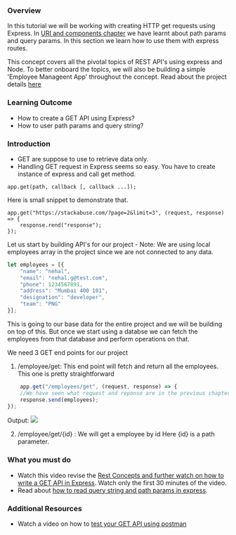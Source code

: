### Overview
In this tutorial we will be working with creating HTTP get requests using Express.
In [URI and components chapter](../4.%20Introduction%20to%20APIs/4.3%20URI%20and%20its%20components.md) we have learnt about path params and query params. In this section we learn how to use them with express routes.

This concept covers all the pivotal topics of REST API's using express and Node. To better onboard the topics, we will also be building a simple 'Employee Manageent App' throughout the concept. Read about the project details [here](../7.%20project/project.md)


### Learning Outcome
- How to create a GET API using Express?
- How to user path params and query string? 

### Introduction
- GET are suppose to use to retrieve data only. 
- Handling GET request in Express seems so easy. You have to create instance of express and call get method. 
```
app.get(path, callback [, callback ...]);
```
Here is small snippet to demonstrate that.

```
app.get("https://stackabuse.com/?page=2&limit=3", (request, response) => {
    response.rend("response");
});
```

Let us start by building API's for our project -
Note: We are using local employees array in the project since we are not connected to any data.

```js
let employees = [{
    "name": "nehal",
    "email": "nehal.g@test.com",
    "phone": 1234567891,
    "address": "Mumbai 400 101",
    "designation": "developer",
    "team": "PNG"
}];
```
This is going to our base data for the entire project and we will be building on top of this. But once we start using a databse we can fetch the employees from that database and perform operations on that.

We need 3 GET end points for our project 
1. /employee/get: This end point will fetch and return all the employees. This one is pretty straightforward

```js
    app.get("/employees/get", (request, response) => {
    //We have seen what request and reponse are in the previous chapter.
    response.send(employees);
});
```

Output: 
![](../7.%20project/images/expressjs.png)

2. /employee/get/{id} : We will get a employee by id
Here {id} is a path parameter. 


### What you must do
- Watch this video revise the [Rest Concepts and further watch on how to write a GET API in Express](https://www.youtube.com/watch?v=pKd0Rpw7O48&t=65s). Watch only the first 30 minutes of the video.
- Read about [how to read query string and path params in express](https://stackabuse.com/get-query-strings-and-parameters-in-express-js/).

### Additional Resources
- Watch a video on how to [test your GET API using postman](https://www.youtube.com/watch?v=cR_FqveTewo)